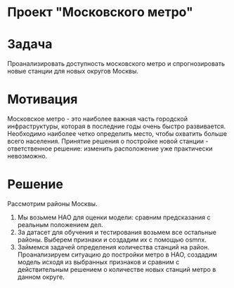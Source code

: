 # Проект "Московского метро"

# Задача<br>
Проанализировать доступность московского метро и спрогнозировать новые станции для новых округов Москвы.

# Мотивация<br>
Московское метро - это наиболее важная часть городской инфраструктуры, которая в последние годы очень быстро развивается. Необходимо наиболее четко определить место, чтобы охватить больше всего населения. Принятие решения о постройке новой станции - ответственное решение: изменить расположение уже практически невозможно.

# Решение<br>
Рассмотрим районы Москвы. 
1. Мы возьмем НАО для оценки модели: сравним предсказания с реальным положением дел.
2. За датасет для обучения и тестирования возьмем все остальные районы. Выберем признаки и создадим их с помощью osmnx.
3. Займемся задачей определения количества станций на район. Проанализируем ситуацию до постройки метро в НАО, создадим модель исходя из выбранных признаков и сравним с действительным решением о количестве новых станций метро в данном округе.
